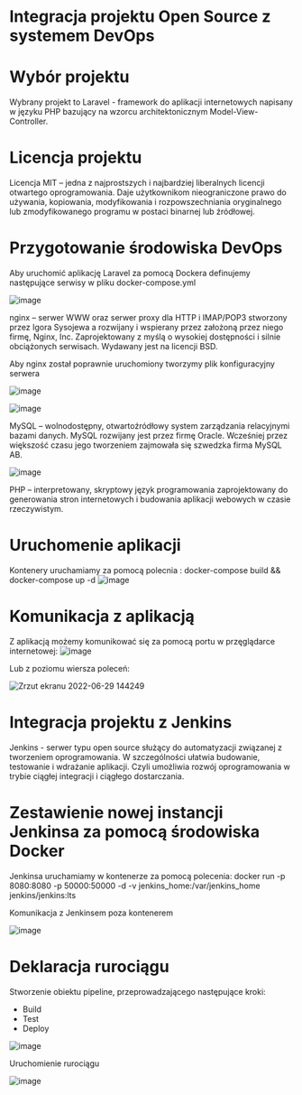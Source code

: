 # Integracja projektu Open Source z systemem DevOps

# Wybór projektu

Wybrany projekt to Laravel - framework do aplikacji internetowych napisany w języku PHP bazujący na wzorcu architektonicznym Model-View-Controller.

# Licencja projektu

Licencja MIT – jedna z najprostszych i najbardziej liberalnych licencji otwartego oprogramowania. Daje użytkownikom nieograniczone prawo do używania, kopiowania, modyfikowania i rozpowszechniania oryginalnego lub zmodyfikowanego programu w postaci binarnej lub źródłowej.


# Przygotowanie środowiska DevOps
  
Aby uruchomić aplikację Laravel za pomocą Dockera definujemy następujące serwisy w pliku docker-compose.yml

![image](https://user-images.githubusercontent.com/58239029/176698062-f25f8033-f54b-4f4f-8ed2-bd3cbf69fe4b.png)

nginx – serwer WWW oraz serwer proxy dla HTTP i IMAP/POP3 stworzony przez Igora Sysojewa a rozwijany i wspierany przez założoną przez niego firmę, Nginx, Inc. Zaprojektowany z myślą o wysokiej dostępności i silnie obciążonych serwisach. Wydawany jest na licencji BSD.

Aby nginx został poprawnie uruchomiony tworzymy plik konfiguracyjny serwera

![image](https://user-images.githubusercontent.com/58239029/176699764-660819ec-6418-421d-baed-ad6274874c2c.png)


![image](https://user-images.githubusercontent.com/58239029/176698169-fc48cb25-925d-4861-a0c7-096af9e3031c.png)

MySQL – wolnodostępny, otwartoźródłowy system zarządzania relacyjnymi bazami danych. MySQL rozwijany jest przez firmę Oracle. Wcześniej przez większość czasu jego tworzeniem zajmowała się szwedzka firma MySQL AB.

![image](https://user-images.githubusercontent.com/58239029/176698244-57af1795-97f3-4f9e-ac4a-e5b49eea20ed.png)

PHP – interpretowany, skryptowy język programowania zaprojektowany do generowania stron internetowych i budowania aplikacji webowych w czasie rzeczywistym.

# Uruchomenie aplikacji

Kontenery uruchamiamy za pomocą polecnia : docker-compose build && docker-compose up -d
![image](https://user-images.githubusercontent.com/58239029/176700613-262399ee-4498-4d01-9a14-20a529012467.png)

# Komunikacja z aplikacją

Z aplikacją możemy komunikować się za pomocą portu w przęglądarce internetowej: 
![image](https://user-images.githubusercontent.com/58239029/176701461-2c4e8482-d788-4b72-9c4d-4012860f3f77.png)

Lub z poziomu wiersza poleceń:

![Zrzut ekranu 2022-06-29 144249](https://user-images.githubusercontent.com/58239029/176701773-70ee8f24-fbf6-4e7f-9123-cd1bc7671fa0.png)


# Integracja projektu z Jenkins

Jenkins - serwer typu open source służący do automatyzacji związanej z tworzeniem oprogramowania. W szczególności ułatwia budowanie, testowanie i wdrażanie aplikacji. Czyli umożliwia rozwój oprogramowania w trybie ciągłej integracji i ciągłego dostarczania.


# Zestawienie nowej instancji Jenkinsa za pomocą środowiska Docker

Jenkinsa uruchamiamy w kontenerze za pomocą polecenia: 
docker run -p 8080:8080 -p 50000:50000 -d -v jenkins_home:/var/jenkins_home jenkins/jenkins:lts

Komunikacja z Jenkinsem poza kontenerem

![image](https://user-images.githubusercontent.com/58239029/176704276-3452cec3-4574-4cfa-8938-7b7a2a30996b.png)

# Deklaracja rurociągu

Stworzenie obiektu pipeline, przeprowadzającego następujące kroki: 
- Build
- Test
- Deploy

![image](https://user-images.githubusercontent.com/58239029/176706071-4686d1a6-2842-4b4b-acc4-a6514bc25568.png)

Uruchomienie rurociągu 

![image](https://user-images.githubusercontent.com/58239029/176707038-3ab88646-1f26-4abc-bd11-1153b76729aa.png)





